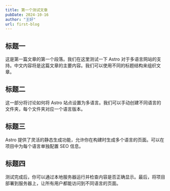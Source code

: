 ```yaml
---
title: 第一个测试文章
pubDate: 2024-10-16
author: "王好"
url: first-blog
---
```


## 标题一

这是第一篇文章的第一个段落。我们在这里测试一下 Astro 对于多语言网站的支持。中文内容将是这篇文章的主要内容。我们可以使用不同的标题结构来组织文章。

## 标题二

这一部分将讨论如何将 Astro 站点设置为多语言。我们可以手动创建不同语言的文件夹，每个文件夹对应一个语言版本。

## 标题三

Astro 提供了灵活的静态生成功能，允许你在构建时生成多个语言的页面。可以在项目中为每个语言单独配置 SEO 信息。

## 标题四

测试完成后，你可以通过本地服务器运行并检查内容是否正确显示。最后，将项目部署到服务器上，让所有用户都能访问到不同语言的页面。
